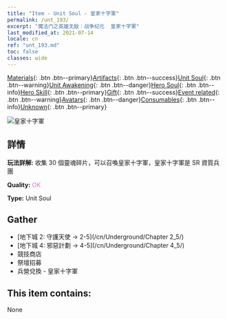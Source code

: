 ```yaml
---
title: "Item - Unit Soul - 皇家十字軍"
permalink: /unt_193/
excerpt: "魔法门之英雄无敌：战争纪元  皇家十字軍"
last_modified_at: 2021-07-14
locale: cn
ref: "unt_193.md"
toc: false
classes: wide
---
```

 [Materials](/ItemsCN/){: .btn .btn--primary}[Artifacts](/ItemsCN/Artifacts/){: .btn .btn--success}[Unit Soul](/ItemsCN/UnitSoul/){: .btn .btn--warning}[Unit Awakening](/ItemsCN/UnitAwakening/){: .btn .btn--danger}[Hero Soul](/ItemsCN/HeroSoul/){: .btn .btn--info}[Hero Skill](/ItemsCN/HeroSkill/){: .btn .btn--primary}[Gift](/ItemsCN/Gift/){: .btn .btn--success}[Event related](/ItemsCN/Events/){: .btn .btn--warning}[Avatars](/ItemsCN/Avatars/){: .btn .btn--danger}[Consumables](/ItemsCN/Consumables/){: .btn .btn--info}[Unknown](/ItemsCN/Unknown/){: .btn .btn--primary}

 ![皇家十字軍](/images/u/ti_shizijun.jpg)

## 詳情
 **玩法詳解:** 收集 30 個靈魂碎片，可以召喚皇家十字軍，皇家十字軍是 SR 資質兵團

 **Quality:** <span style="color: #DA70D6">OK</span>

 **Type:** Unit Soul

## Gather

*    [地下城 2: 守護天使 -> 2-5](/cn/Underground/Chapter 2_5/) 
*    [地下城 4: 邪惡計劃 -> 4-5](/cn/Underground/Chapter 4_5/) 
*    競技商店 
*    祭壇招募 
*    兵營兌換 - 皇家十字軍 

## This item contains:

  None

